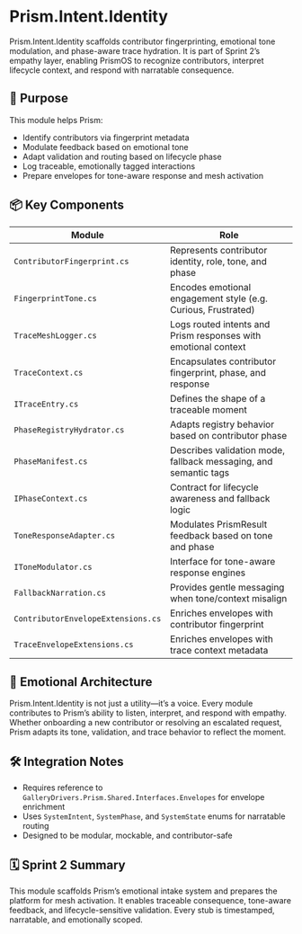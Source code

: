 # Prism.Intent.Identity

Prism.Intent.Identity scaffolds contributor fingerprinting, emotional tone modulation, and phase-aware trace hydration. It is part of Sprint 2’s empathy layer, enabling PrismOS to recognize contributors, interpret lifecycle context, and respond with narratable consequence.

## 🧠 Purpose

This module helps Prism:
- Identify contributors via fingerprint metadata
- Modulate feedback based on emotional tone
- Adapt validation and routing based on lifecycle phase
- Log traceable, emotionally tagged interactions
- Prepare envelopes for tone-aware response and mesh activation

## 📦 Key Components

| Module | Role |
|--------|------|
| `ContributorFingerprint.cs` | Represents contributor identity, role, tone, and phase |
| `FingerprintTone.cs` | Encodes emotional engagement style (e.g. Curious, Frustrated) |
| `TraceMeshLogger.cs` | Logs routed intents and Prism responses with emotional context |
| `TraceContext.cs` | Encapsulates contributor fingerprint, phase, and response |
| `ITraceEntry.cs` | Defines the shape of a traceable moment |
| `PhaseRegistryHydrator.cs` | Adapts registry behavior based on contributor phase |
| `PhaseManifest.cs` | Describes validation mode, fallback messaging, and semantic tags |
| `IPhaseContext.cs` | Contract for lifecycle awareness and fallback logic |
| `ToneResponseAdapter.cs` | Modulates PrismResult feedback based on tone and phase |
| `IToneModulator.cs` | Interface for tone-aware response engines |
| `FallbackNarration.cs` | Provides gentle messaging when tone/context misalign |
| `ContributorEnvelopeExtensions.cs` | Enriches envelopes with contributor fingerprint |
| `TraceEnvelopeExtensions.cs` | Enriches envelopes with trace context metadata |

## 🧶 Emotional Architecture

Prism.Intent.Identity is not just a utility—it’s a voice. Every module contributes to Prism’s ability to listen, interpret, and respond with empathy. Whether onboarding a new contributor or resolving an escalated request, Prism adapts its tone, validation, and trace behavior to reflect the moment.

## 🛠️ Integration Notes

- Requires reference to `GalleryDrivers.Prism.Shared.Interfaces.Envelopes` for envelope enrichment
- Uses `SystemIntent`, `SystemPhase`, and `SystemState` enums for narratable routing
- Designed to be modular, mockable, and contributor-safe

## 🗓️ Sprint 2 Summary

This module scaffolds Prism’s emotional intake system and prepares the platform for mesh activation. It enables traceable consequence, tone-aware feedback, and lifecycle-sensitive validation. Every stub is timestamped, narratable, and emotionally scoped.
